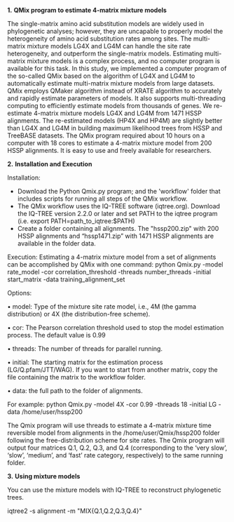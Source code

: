 **1.**	**QMix program to estimate 4-matrix mixture models**

The single-matrix amino acid substitution models are widely used in phylogenetic analyses; however, they are uncapable to properly model the heterogeneity of amino acid substitution rates among sites. The multi-matrix mixture models LG4X and LG4M can handle the site rate heterogeneity, and outperform the single-matrix models. Estimating multi-matrix mixture models is a complex process, and no computer program is available for this task. In this study, we implemented a computer program of the so-called QMix based on the algorithm of LG4X and LG4M to automatically estimate multi-matrix mixture models from large datasets. QMix employs QMaker algorithm instead of XRATE algorithm to accurately and rapidly estimate parameters of models. It also supports multi-threading computing to efficiently estimate models from thousands of genes. We re-estimate 4-matrix mixture models LG4X and LG4M from 1471 HSSP alignments. The re-estimated models (HP4X and HP4M) are slightly better than LG4X and LG4M in building maximum likelihood trees from HSSP and TreeBASE datasets. The QMix program required about 10 hours on a computer with 18 cores to estimate a 4-matrix mixture model from 200 HSSP alignments. It is easy to use and freely available for researchers.

**2.**	**Installation and Execution**

Installation:

-	Download the Python Qmix.py program; and the 'workflow' folder that includes scripts for running all steps of the QMix workflow.
-	The QMix workflow uses the IQ-TREE software (iqtree.org). Download the IQ-TREE version 2.2.0 or later and set PATH to the iqtree program (i.e. export PATH=path_to_iqtree:$PATH)
-	Create a folder containing all alignments. The "hssp200.zip" with 200 HSSP alignments and “hssp1471.zip” with 1471 HSSP alignments are available in the folder data.

Execution:  Estimating a 4-matrix mixture model from a set of alignments can be accomplished by QMix with one command:
 python Qmix.py -model rate_model -cor correlation_threshold -threads number_threads -initial start_matrix -data training_alignment_set

Options:

•	model: Type of the mixture site rate model, i.e., 4M (the gamma distribution) or 4X (the distribution-free scheme).

•	cor: The Pearson correlation threshold used to stop the model estimation process. The default value is 0.99

•	threads: The number of threads for parallel running.

•	initial: The starting matrix for the estimation process (LG/Q.pfam/JTT/WAG). If you want to start from another matrix, copy the file containing the matrix to the workflow folder.

•	data: the full path to the folder of alignments.

  For example: python Qmix.py -model 4X -cor 0.99 -threads 18 -initial LG -data /home/user/hssp200

The Qmix program will use threads to estimate a 4-matrix mixture time reversible model from alignments in the /home/user/Qmix/hssp200 folder following the free-distribution scheme for site rates. The Qmix program will output four matrices Q.1, Q.2, Q.3, and Q.4 (corresponding to the ‘very slow’, ‘slow’, ‘medium’, and ‘fast’ rate category, respectively) to the same running folder.

**3.**	**Using mixture models**

You can use the mixture models with IQ-TREE to reconstruct phylogenetic trees.

  iqtree2 -s alignment -m "MIX{Q.1,Q.2,Q.3,Q.4}"

